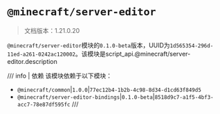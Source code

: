 # `@minecraft/server-editor`

> 文档版本：1.21.0.20

`@minecraft/server-editor`模块的`0.1.0-beta`版本，UUID为`1d565354-296d-11ed-a261-0242ac120002`。该模块是script_api.@minecraft/server-editor.description

/// info | 依赖
该模块依赖于以下模块：

- `@minecraft/common`|`1.0.0`|`77ec12b4-1b2b-4c98-8d34-d1cd63f849d5`
- `@minecraft/server-editor-bindings`|`0.1.0-beta`|`8518d9c7-a1f5-4bf3-acc7-78e87df595fc`
///
